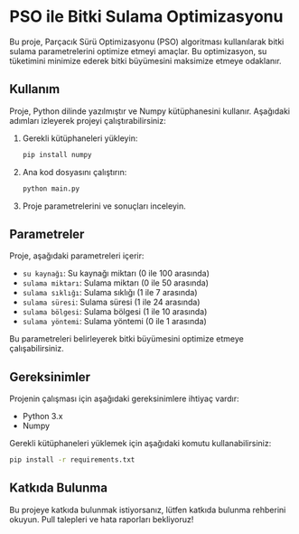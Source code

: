 # PSO ile Bitki Sulama Optimizasyonu

Bu proje, Parçacık Sürü Optimizasyonu (PSO) algoritması kullanılarak bitki sulama parametrelerini optimize etmeyi amaçlar. Bu optimizasyon, su tüketimini minimize ederek bitki büyümesini maksimize etmeye odaklanır.

## Kullanım

Proje, Python dilinde yazılmıştır ve Numpy kütüphanesini kullanır. Aşağıdaki adımları izleyerek projeyi çalıştırabilirsiniz:

1. Gerekli kütüphaneleri yükleyin:

    ```bash
    pip install numpy
    ```

2. Ana kod dosyasını çalıştırın:

    ```bash
    python main.py
    ```

3. Proje parametrelerini ve sonuçları inceleyin.

## Parametreler

Proje, aşağıdaki parametreleri içerir:

- `su kaynağı`: Su kaynağı miktarı (0 ile 100 arasında)
- `sulama miktarı`: Sulama miktarı (0 ile 50 arasında)
- `sulama sıklığı`: Sulama sıklığı (1 ile 7 arasında)
- `sulama süresi`: Sulama süresi (1 ile 24 arasında)
- `sulama bölgesi`: Sulama bölgesi (1 ile 10 arasında)
- `sulama yöntemi`: Sulama yöntemi (0 ile 1 arasında)

Bu parametreleri belirleyerek bitki büyümesini optimize etmeye çalışabilirsiniz.

## Gereksinimler

Projenin çalışması için aşağıdaki gereksinimlere ihtiyaç vardır:

- Python 3.x
- Numpy

Gerekli kütüphaneleri yüklemek için aşağıdaki komutu kullanabilirsiniz:
```bash
pip install -r requirements.txt
```

## Katkıda Bulunma

Bu projeye katkıda bulunmak istiyorsanız, lütfen katkıda bulunma rehberini okuyun. Pull talepleri ve hata raporları bekliyoruz!
